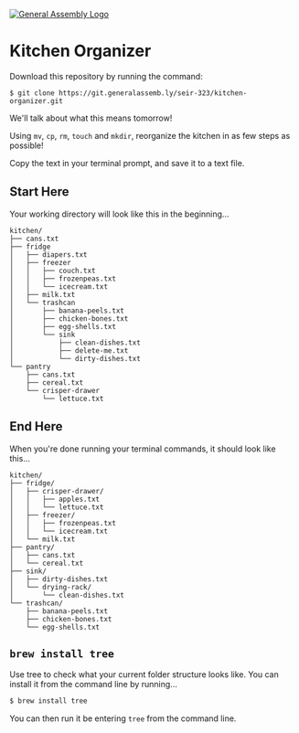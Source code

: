 [![General Assembly Logo](https://camo.githubusercontent.com/1a91b05b8f4d44b5bbfb83abac2b0996d8e26c92/687474703a2f2f692e696d6775722e636f6d2f6b6538555354712e706e67)](https://generalassemb.ly/education/web-development-immersive)

# Kitchen Organizer

Download this repository by running the command:

```
$ git clone https://git.generalassemb.ly/seir-323/kitchen-organizer.git
```

We'll talk about what this means tomorrow!

Using `mv`, `cp`, `rm`, `touch` and `mkdir`, reorganize the kitchen in as few steps as possible!

Copy the text in your terminal prompt, and save it to a text file.


## Start Here

Your working directory will look like this in the beginning...

    kitchen/
    ├── cans.txt
    ├── fridge
    │   ├── diapers.txt
    │   ├── freezer
    │   │   ├── couch.txt
    │   │   ├── frozenpeas.txt
    │   │   └── icecream.txt
    │   ├── milk.txt
    │   └── trashcan
    │       ├── banana-peels.txt
    │       ├── chicken-bones.txt
    │       ├── egg-shells.txt
    │       └── sink
    │           ├── clean-dishes.txt
    │           ├── delete-me.txt
    │           └── dirty-dishes.txt
    └── pantry
        ├── cans.txt
        ├── cereal.txt
        └── crisper-drawer
            └── lettuce.txt

## End Here

When you're done running your terminal commands, it should look like this...

    kitchen/
    ├── fridge/
    │   ├── crisper-drawer/
    │   │   ├── apples.txt
    │   │   └── lettuce.txt
    │   ├── freezer/
    │   │   ├── frozenpeas.txt
    │   │   └── icecream.txt
    │   └── milk.txt
    ├── pantry/
    │   ├── cans.txt
    │   └── cereal.txt
    ├── sink/
    │   ├── dirty-dishes.txt
    │   └── drying-rack/
    │       └── clean-dishes.txt
    └── trashcan/
        ├── banana-peels.txt
	    ├── chicken-bones.txt
	    └── egg-shells.txt

## `brew install tree`

Use tree to check what your current folder structure looks like. You can install it from the command line by running...

```bash
$ brew install tree
```

You can then run it be entering `tree` from the command line.
